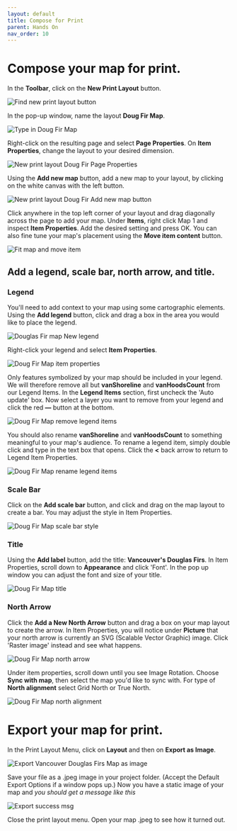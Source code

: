 ```yaml
---
layout: default
title: Compose for Print
parent: Hands On
nav_order: 10
---
```


# Compose your map for print.
In the **Toolbar**, click on the **New Print Layout** button.

![Find new print layout button](New-Print-Layout-button_20220520.png)

In the pop-up window, name the layout **Doug Fir Map**.

![Type in Doug Fir Map](create-Doug-Fir-Map_20220520.png)

Right-click on the resulting page and select **Page Properties**. On **Item Properties**, change the layout to your desired dimension.

![New print layout Doug Fir Page Properties](Doug-Fir-Map-Page-properties_20220520.png)

Using the **Add new map** button, add a new map to your layout, by clicking on the white canvas with the left button.

![New print layout Doug Fir Add new map button](Doug-Fir-Map-Add-new-Map-button_20220520.png)

Click anywhere in the top left corner of your layout and drag diagonally across the page to add your map. Under **Items**, right click Map 1 and inspect **Item Properties**. Add the desired setting and press OK. You can also fine tune your map's placement using the **Move item content** button.

![Fit map and move item](Doug-Fir-Map-pop-up-window_20220520.png)

## Add a legend, scale bar, north arrow, and title.

### Legend
You'll need to add context to your map using some cartographic elements.  
Using the **Add legend** button, click and drag a box in the area you would like to place the legend.

![Douglas Fir map New legend](Doug-fir-map-add-new-legend_20220520.png)

Right-click your legend and select **Item Properties**.

![Doug Fir Map item properties](Doug-fir-map-item-properties-legend_20220520.png)

Only features symbolized by your map should be included in your legend. We will therefore remove all but **vanShoreline** and **vanHoodsCount** from our Legend Items. In the **Legend Items** section, first uncheck the 'Auto update' box. Now select a layer you want to remove from your legend and click the red **––** button at the bottom. 

![Doug Fir Map remove legend items](Doug-fir-map-remove-legend-items_20220520.png)

You should also rename **vanShoreline** and **vanHoodsCount** to something meaningful to your map's audience. To rename a legend item, simply double click and type in the text box that opens. Click the **<** back arrow to return to Legend Item Properties.

![Doug Fir Map rename legend items](Doug-fir-map-rename-legend-items_20220520.png)

### Scale Bar
Click on the **Add scale bar** button, and click and drag on the map layout to create a bar. You may adjust the style in Item Properties. 

![Doug Fir Map scale bar style](Doug-fir-map-add-scalebar_20220520.png)

### Title
Using the **Add label** button, add the title: **Vancouver's Douglas Firs**. In Item Properties, scroll down to **Appearance** and click 'Font'. In the pop up window you can adjust the font and size of your title.   

![Doug Fir Map title](Doug-fir-map-title_20220520.png)

### North Arrow
Click the **Add a New North Arrow** button and drag a box on your map layout to create the arrow. In Item Properties, you will notice under **Picture** that your north arrow is currently an SVG (Scalable Vector Graphic) image. Click 'Raster image' instead and see what happens. 

![Doug Fir Map north arrow](Doug-fir-map-north-arrow_20220520.png)

Under item properties, scroll down until you see Image Rotation. Choose **Sync with map**, then select the map you'd like to sync with. For type of **North alignment** select Grid North or True North.

![Doug Fir Map north alignment](Doug-fir-map-north-alignment_20220520.png)

# Export your map for print.
In the Print Layout Menu, click on **Layout** and then on **Export as Image**.

![Export Vancouver Douglas Firs Map as image](Vancouvers-Douglas-Firs-save-as-image_20220520.png)

Save your file as a .jpeg image in your project folder. (Accept the Default Export Options if a window pops up.) Now you have a static image of your map and *you should get a message like this*

![Export success msg](Export-Success-Message_20220520.png)

Close the print layout menu. Open your map .jpeg to see how it turned out. 
